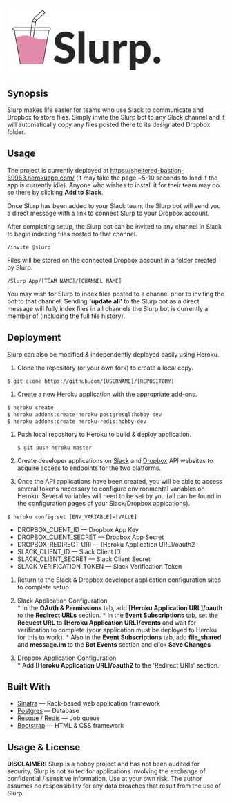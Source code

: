 # ![slurp_app](public/img/LogoBig.png)

## Synopsis
Slurp makes life easier for teams who use Slack to communicate and Dropbox to store files. Simply invite the Slurp bot to any Slack channel and it will automatically copy any files posted there to its designated Dropbox folder.

## Usage
The project is currently deployed at https://sheltered-bastion-69963.herokuapp.com/ (it may take the page ~5-10 seconds to load if the app is currently idle). Anyone who wishes to install it for their team may do so there by clicking **Add to Slack**.

Once Slurp has been added to your Slack team, the Slurp bot will send you a direct message with a link to connect Slurp to your Dropbox account.

After completing setup, the Slurp bot can be invited to any channel in Slack to begin indexing files posted to that channel.
```
/invite @slurp
```
Files will be stored on the connected Dropbox account in a folder created by Slurp.
```
/Slurp App/[TEAM NAME]/[CHANNEL NAME]
```
You may wish for Slurp to index files posted to a channel prior to inviting the bot to that channel. Sending **'update all'** to the Slurp bot as a direct message will fully index files in all channels the Slurp bot is currently a member of (including the full file history).

## Deployment
Slurp can also be modified & independently deployed easily using Heroku.

1. Clone the repository (or your own fork) to create a local copy.  
  ```
  $ git clone https://github.com/[USERNAME]/[REPOSITORY]
  ```

1. Create a new Heroku application with the appropriate add-ons.  
  ```
  $ heroku create
  $ heroku addons:create heroku-postgresql:hobby-dev
  $ heroku addons:create heroku-redis:hobby-dev
  ```

1. Push local repository to Heroku to build & deploy application.  
    ```
    $ git push heroku master
    ```

1. Create developer applications on [Slack](https://api.slack.com/apps) and [Dropbox](https://www.dropbox.com/developers/apps) API websites to acquire access to endpoints for the two platforms.

1. Once the API applications have been created, you will be able to access several tokens necessary to configure environmental variables on Heroku. Several variables will need to be set by you (all can be found in the configuration pages of your Slack/Dropbox appications).
```
$ heroku config:set [ENV_VARIABLE]=[VALUE]
```
  * DROPBOX_CLIENT_ID — Dropbox App Key
  * DROPBOX_CLIENT_SECRET — Dropbox App Secret
  * DROPBOX_REDIRECT_URI — [Heroku Application URL]/oauth2
  * SLACK_CLIENT_ID — Slack Client ID
  * SLACK_CLIENT_SECRET — Slack Client Secret
  * SLACK_VERIFICATION_TOKEN — Slack Verification Token  

1. Return to the Slack & Dropbox developer application configuration sites to complete setup.  
  1. Slack Application Configuration  
    * In the **OAuth & Permissions** tab, add **[Heroku Application URL]/oauth** to the **Redirect URLs** section.
    * In the **Event Subscriptions** tab, set the **Request URL** to **[Heroku Application URL]/events** and wait for verification to complete (your application must be deployed to Heroku for this to work).
    * Also in the **Event Subscriptions** tab, add **file_shared** and **message.im** to the **Bot Events** section and click **Save Changes**

  2. Dropbox Application Configuration  
    * Add **[Heroku Application URL]/oauth2** to the 'Redirect URIs' section.

## Built With
* [Sinatra](http://www.sinatrarb.com/) — Rack-based web application framework
* [Postgres](https://www.postgresql.org/) — Database
* [Resque](https://github.com/resque/resque) / [Redis](https://redis.io/) — Job queue
* [Bootstrap](http://getbootstrap.com/) — HTML & CSS framework

## Usage & License
**DISCLAIMER:** Slurp is a hobby project and has not been audited for security. Slurp is not suited for applications involving the exchange of confidential / sensitive information. Use at your own risk. The author assumes no responsibility for any data breaches that result from the use of Slurp.
